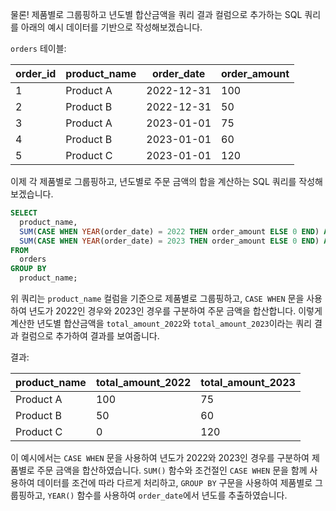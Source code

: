 물론! 제품별로 그룹핑하고 년도별 합산금액을 쿼리 결과 컬럼으로 추가하는 SQL 쿼리를 아래의 예시 데이터를 기반으로 작성해보겠습니다.

`orders` 테이블:

| order_id | product_name | order_date | order_amount |
| -------- | ------------ | ---------- | ------------ |
| 1        | Product A    | 2022-12-31 | 100          |
| 2        | Product B    | 2022-12-31 | 50           |
| 3        | Product A    | 2023-01-01 | 75           |
| 4        | Product B    | 2023-01-01 | 60           |
| 5        | Product C    | 2023-01-01 | 120          |

이제 각 제품별로 그룹핑하고, 년도별로 주문 금액의 합을 계산하는 SQL 쿼리를 작성해보겠습니다.

```sql
SELECT
  product_name,
  SUM(CASE WHEN YEAR(order_date) = 2022 THEN order_amount ELSE 0 END) AS total_amount_2022,
  SUM(CASE WHEN YEAR(order_date) = 2023 THEN order_amount ELSE 0 END) AS total_amount_2023
FROM
  orders
GROUP BY
  product_name;
```

위 쿼리는 `product_name` 컬럼을 기준으로 제품별로 그룹핑하고, `CASE WHEN` 문을 사용하여 년도가 2022인 경우와 2023인 경우를 구분하여 주문 금액을 합산합니다. 이렇게 계산한 년도별 합산금액을 `total_amount_2022`와 `total_amount_2023`이라는 쿼리 결과 컬럼으로 추가하여 결과를 보여줍니다.

결과:

| product_name | total_amount_2022 | total_amount_2023 |
| ------------ | ----------------- | ----------------- |
| Product A    | 100               | 75                |
| Product B    | 50                | 60                |
| Product C    | 0                 | 120               |

이 예시에서는 `CASE WHEN` 문을 사용하여 년도가 2022와 2023인 경우를 구분하여 제품별로 주문 금액을 합산하였습니다. `SUM()` 함수와 조건절인 `CASE WHEN` 문을 함께 사용하여 데이터를 조건에 따라 다르게 처리하고, `GROUP BY` 구문을 사용하여 제품별로 그룹핑하고, `YEAR()` 함수를 사용하여 `order_date`에서 년도를 추출하였습니다.
